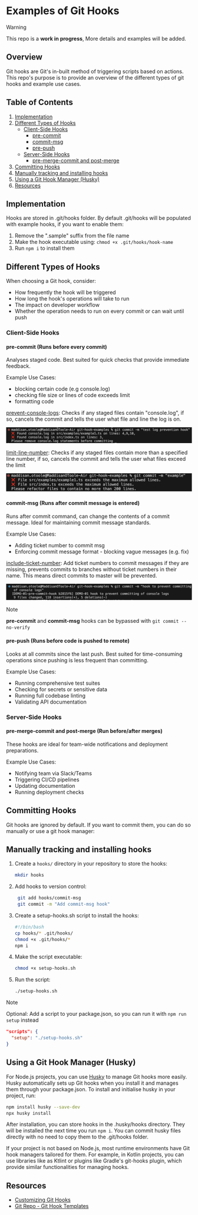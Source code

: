# Examples of Git Hooks
> [!WARNING]
> This repo is a **work in progress**, More details and examples will be added. 

## Overview
Git hooks are Git's in-built method of triggering scripts based on actions. This repo's purpose is to provide an overview of the different types of git hooks and example use cases.

## Table of Contents
1. [Implementation](#implementation)
2. [Different Types of Hooks](#different-types-of-hooks)
   - [Client-Side Hooks](#client-side-hooks)
     - [pre-commit](#pre-commit)
     - [commit-msg](#commit-msg)
     - [pre-push](#pre-push)
   - [Server-Side Hooks](#server-side-hooks)
     - [pre-merge-commit and post-merge](#pre-merge-commit-and-post-merge)
3. [Committing Hooks](#committing-hooks)
4. [Manually tracking and installing hooks](#manually-tracking-and-installing-hooks)
5. [Using a Git Hook Manager (Husky)](#using-a-git-hook-manager-husky)
6. [Resources](#resources)

## Implementation
Hooks are stored in .git/hooks folder. 
By default .git/hooks will be populated with example hooks, if you want to enable them:
1. Remove the ".sample" suffix from the file name
2. Make the hook executable using: `chmod +x .git/hooks/hook-name`
3. Run `npm i` to install them

## Different Types of Hooks

When choosing a Git hook, consider:
- How frequently the hook will be triggered
- How long the hook's operations will take to run
- The impact on developer workflow
- Whether the operation needs to run on every commit or can wait until push

### Client-Side Hooks

#### pre-commit (Runs before every commit)
Analyses staged code. Best suited for quick checks that provide immediate feedback.

Example Use Cases: 
- blocking certain code (e.g console.log)
- checking file size or lines of code exceeds limit
- formatting code

[prevent-console-logs](hooks/examples/pre-commit.prevent-console-logs):
Checks if any staged files contain "console.log", if so, cancels the commit and tells the user what file and line the log is on.

![pre-commit example - prevent console logs](screenshots/prevent-console-logs.png)

[limit-line-number](hooks/examples/pre-commit.limit-line-number):
Checks if any staged files contain more than a specified line number, if so, cancels the commit and tells the user what files exceed the limit

![pre-commit example - limit line number](screenshots/limit-line-number.png)

#### commit-msg (Runs after commit message is entered)
Runs after commit command, can change the contents of a commit message. Ideal for maintaining commit message standards.

Example Use Cases: 
- Adding ticket number to commit msg
- Enforcing commit message format - blocking vague messages (e.g. fix)

[include-ticket-number](hooks/examples/commit-msg.include-ticket-number):
Add ticket numbers to commit messages if they are missing, prevents commits to branches without ticket numbers in their name. This means direct commits to master will be prevented. 

![commit-msg example - include ticket number](screenshots/include-ticket-number.png)

> [!NOTE]
> **pre-commit** and **commit-msg** hooks can be bypassed with `git commit --no-verify`

#### pre-push (Runs before code is pushed to remote)
Looks at all commits since the last push. Best suited for time-consuming operations since pushing is less frequent than committing.

Example Use Cases: 
- Running comprehensive test suites
- Checking for secrets or sensitive data
- Running full codebase linting
- Validating API documentation

### Server-Side Hooks

#### pre-merge-commit and post-merge (Run before/after merges)
These hooks are ideal for team-wide notifications and deployment preparations.

Example Use Cases: 
- Notifying team via Slack/Teams
- Triggering CI/CD pipelines
- Updating documentation
- Running deployment checks

## Committing Hooks

Git hooks are ignored by default. If you want to commit them, you can do so manually or use a git hook manager:

## Manually tracking and installing hooks

1. Create a `hooks/` directory in your repository to store the hooks:
   ```bash
   mkdir hooks
   ```
2. Add hooks to version control:
   ```bash
    git add hooks/commit-msg
    git commit -m "Add commit-msg hook"
    ```
3. Create a setup-hooks.sh script to install the hooks:
    ```bash
    #!/bin/bash
    cp hooks/* .git/hooks/
    chmod +x .git/hooks/*
    npm i
    ```
4. Make the script executable:
    ```bash
    chmod +x setup-hooks.sh
    ```
5. Run the script:
    ```bash
    ./setup-hooks.sh
    ```
> [!NOTE]
> Optional: Add a script to your package.json, so you can run it with `npm run setup` instead
> 
> ```json
> "scripts": {
>   "setup": "./setup-hooks.sh"
> }
> ```

## Using a Git Hook Manager (Husky)
For Node.js projects, you can use [Husky](https://typicode.github.io/husky/) to manage Git hooks more easily. Husky automatically sets up Git hooks when you install it and manages them through your package.json.
To install and initialise husky in your project, run:

```bash
npm install husky --save-dev
npx husky install
```

After installation, you can store hooks in the .husky/hooks directory. They will be installed the next time you run `npm i`. You can commit husky files directly with no need to copy them to the .git/hooks folder.  

If your project is not based on Node.js, most runtime environments have Git hook managers tailored for them. For example, in Kotlin projects, you can use libraries like as Ktlint or plugins like Gradle's git-hooks plugin, which provide similar functionalities for managing hooks.

## Resources

- [Customizing Git Hooks](https://git-scm.com/book/en/v2/Customizing-Git-Git-Hooks)
- [Git Repo - Git Hook Templates ](https://github.com/git/git/tree/master/templates/hooks)
